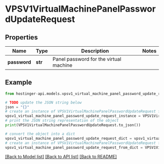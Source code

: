 # VPSV1VirtualMachinePanelPasswordUpdateRequest


## Properties

Name | Type | Description | Notes
------------ | ------------- | ------------- | -------------
**password** | **str** | Panel password for the virtual machine | 

## Example

```python
from hostinger-api.models.vpsv1_virtual_machine_panel_password_update_request import VPSV1VirtualMachinePanelPasswordUpdateRequest

# TODO update the JSON string below
json = "{}"
# create an instance of VPSV1VirtualMachinePanelPasswordUpdateRequest from a JSON string
vpsv1_virtual_machine_panel_password_update_request_instance = VPSV1VirtualMachinePanelPasswordUpdateRequest.from_json(json)
# print the JSON string representation of the object
print(VPSV1VirtualMachinePanelPasswordUpdateRequest.to_json())

# convert the object into a dict
vpsv1_virtual_machine_panel_password_update_request_dict = vpsv1_virtual_machine_panel_password_update_request_instance.to_dict()
# create an instance of VPSV1VirtualMachinePanelPasswordUpdateRequest from a dict
vpsv1_virtual_machine_panel_password_update_request_from_dict = VPSV1VirtualMachinePanelPasswordUpdateRequest.from_dict(vpsv1_virtual_machine_panel_password_update_request_dict)
```
[[Back to Model list]](../README.md#documentation-for-models) [[Back to API list]](../README.md#documentation-for-api-endpoints) [[Back to README]](../README.md)



